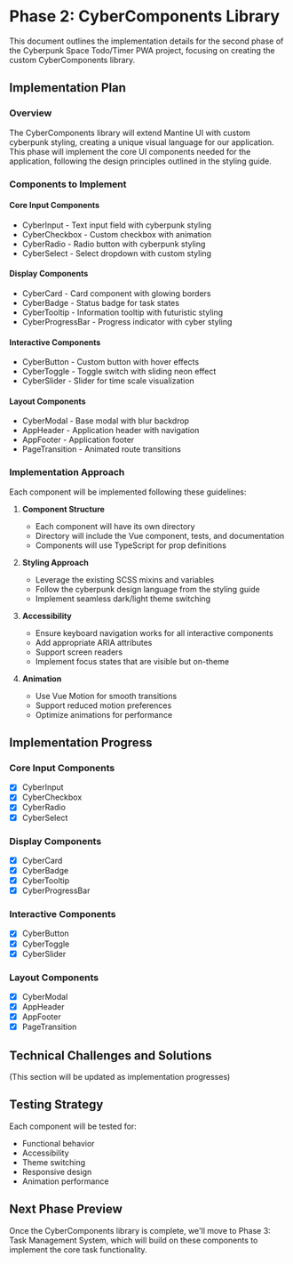 # Phase 2: CyberComponents Library

This document outlines the implementation details for the second phase of the Cyberpunk Space Todo/Timer PWA project, focusing on creating the custom CyberComponents library.

## Implementation Plan

### Overview

The CyberComponents library will extend Mantine UI with custom cyberpunk styling, creating a unique visual language for our application. This phase will implement the core UI components needed for the application, following the design principles outlined in the styling guide.

### Components to Implement

#### Core Input Components
- CyberInput - Text input field with cyberpunk styling
- CyberCheckbox - Custom checkbox with animation
- CyberRadio - Radio button with cyberpunk styling
- CyberSelect - Select dropdown with custom styling

#### Display Components
- CyberCard - Card component with glowing borders
- CyberBadge - Status badge for task states
- CyberTooltip - Information tooltip with futuristic styling
- CyberProgressBar - Progress indicator with cyber styling

#### Interactive Components
- CyberButton - Custom button with hover effects
- CyberToggle - Toggle switch with sliding neon effect
- CyberSlider - Slider for time scale visualization

#### Layout Components
- CyberModal - Base modal with blur backdrop
- AppHeader - Application header with navigation
- AppFooter - Application footer
- PageTransition - Animated route transitions

### Implementation Approach

Each component will be implemented following these guidelines:

1. **Component Structure**
   - Each component will have its own directory
   - Directory will include the Vue component, tests, and documentation
   - Components will use TypeScript for prop definitions

2. **Styling Approach**
   - Leverage the existing SCSS mixins and variables
   - Follow the cyberpunk design language from the styling guide
   - Implement seamless dark/light theme switching

3. **Accessibility**
   - Ensure keyboard navigation works for all interactive components
   - Add appropriate ARIA attributes
   - Support screen readers
   - Implement focus states that are visible but on-theme

4. **Animation**
   - Use Vue Motion for smooth transitions
   - Support reduced motion preferences
   - Optimize animations for performance

## Implementation Progress

### Core Input Components
- [x] CyberInput
- [x] CyberCheckbox
- [x] CyberRadio
- [x] CyberSelect

### Display Components
- [x] CyberCard
- [x] CyberBadge
- [x] CyberTooltip
- [x] CyberProgressBar

### Interactive Components
- [x] CyberButton
- [x] CyberToggle
- [x] CyberSlider

### Layout Components
- [x] CyberModal
- [x] AppHeader
- [x] AppFooter
- [x] PageTransition

## Technical Challenges and Solutions

(This section will be updated as implementation progresses)

## Testing Strategy

Each component will be tested for:
- Functional behavior
- Accessibility
- Theme switching
- Responsive design
- Animation performance

## Next Phase Preview

Once the CyberComponents library is complete, we'll move to Phase 3: Task Management System, which will build on these components to implement the core task functionality.
